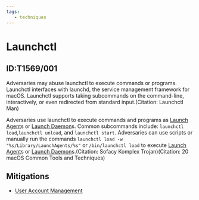 ```yaml
---
tags:
   - techniques
---
```

# Launchctl
## ID:T1569/001
Adversaries may abuse launchctl to execute commands or programs. Launchctl interfaces with launchd, the service management framework for macOS. Launchctl supports taking subcommands on the command-line, interactively, or even redirected from standard input.(Citation: Launchctl Man)

Adversaries use launchctl to execute commands and programs as [Launch Agent](techniques/T1543/001)s or [Launch Daemon](techniques/T1543/004)s. Common subcommands include: <code>launchctl load</code>,<code>launchctl unload</code>, and <code>launchctl start</code>. Adversaries can use scripts or manually run the commands <code>launchctl load -w "%s/Library/LaunchAgents/%s"</code> or <code>/bin/launchctl load</code> to execute [Launch Agent](techniques/T1543/001)s or [Launch Daemon](techniques/T1543/004)s.(Citation: Sofacy Komplex Trojan)(Citation: 20 macOS Common Tools and Techniques)

## Mitigations
* [User Account Management](mitigations/M1018)
